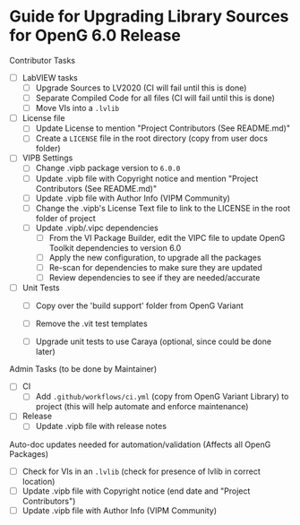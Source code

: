 # Guide for Upgrading Library Sources for OpenG 6.0 Release

Contributor Tasks
- [ ] LabVIEW tasks
  - [ ] Upgrade Sources to LV2020 (CI will fail until this is done)
  - [ ] Separate Compiled Code for all files (CI will fail until this is done)
  - [ ] Move VIs into a `.lvlib`
- [ ] License file
  - [ ] Update License to mention "Project Contributors (See README.md)"
  - [ ] Create a `LICENSE` file in the root directory (copy from user docs folder)
- [ ] VIPB Settings
  - [ ] Change .vipb package version to `6.0.0`
  - [ ] Update .vipb file with Copyright notice and mention "Project Contributors (See README.md)"
  - [ ] Update .vipb file with Author Info (VIPM Community)
  - [ ] Change the .vipb's License Text file to link to the LICENSE in the root folder of project
  - [ ] Update .vipb/.vipc dependencies
    - [ ] From the VI Package Builder, edit the VIPC file to update OpenG Toolkit dependencies to version 6.0
    - [ ] Apply the new configuration, to upgrade all the packages
    - [ ] Re-scan for dependencies to make sure they are updated
    - [ ] Review dependencies to see if they are needed/accurate
- [ ] Unit Tests
  - [ ] Copy over the 'build support' folder from OpenG Variant
  - [ ] Remove the .vit test templates
  - [ ] Upgrade unit tests to use Caraya (optional, since could be done later)


Admin Tasks (to be done by Maintainer)
- [ ] CI
  - [ ] Add `.github/workflows/ci.yml` (copy from OpenG Variant Library) to project (this will help automate and enforce maintenance)
- [ ] Release
  - [ ] Update .vipb file with release notes

Auto-doc updates needed for automation/validation (Affects all OpenG Packages)
- [ ] Check for VIs in an `.lvlib` (check for presence of lvlib in correct location)
- [ ] Update .vipb file with Copyright notice (end date and "Project Contributors")
- [ ] Update .vipb file with Author Info (VIPM Community)
